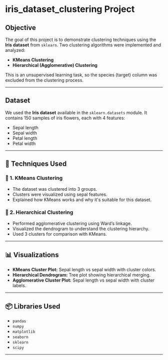 # iris_dataset_clustering Project

##  Objective
The goal of this project is to demonstrate clustering techniques using the **Iris dataset** from `sklearn`. Two clustering algorithms were implemented and analyzed:

- **KMeans Clustering**
- **Hierarchical (Agglomerative) Clustering**

This is an unsupervised learning task, so the species (target) column was excluded from the clustering process.

---

##  Dataset
We used the **Iris dataset** available in the `sklearn.datasets` module. It contains 150 samples of iris flowers, each with 4 features:
- Sepal length
- Sepal width
- Petal length
- Petal width

---

## 🧪 Techniques Used

### 🔹 1. KMeans Clustering
- The dataset was clustered into 3 groups.
- Clusters were visualized using sepal features.
- Explained how KMeans works and why it's suitable for this dataset.

### 🔹 2. Hierarchical Clustering
- Performed agglomerative clustering using Ward’s linkage.
- Visualized the dendrogram to understand the clustering hierarchy.
- Used 3 clusters for comparison with KMeans.

---

## 📊 Visualizations
- **KMeans Cluster Plot:** Sepal length vs sepal width with cluster colors.
- **Hierarchical Dendrogram:** Tree plot showing hierarchical merging.
- **Agglomerative Cluster Plot:** Sepal length vs sepal width with cluster labels.

---

## 📦 Libraries Used
- `pandas`
- `numpy`
- `matplotlib`
- `seaborn`
- `sklearn`
- `scipy`

---
